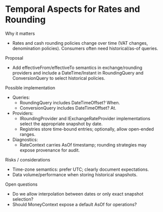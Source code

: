 # Temporal Aspects for Rates and Rounding

Why it matters
- Rates and cash rounding policies change over time (VAT changes, denomination policies). Consumers often need historical/as-of queries.

Proposal
- Add effectiveFrom/effectiveTo semantics in exchange/rounding providers and include a DateTime/Instant in RoundingQuery and ConversionQuery to select historical policies.

Possible implementation
- Queries:
  - RoundingQuery includes DateTimeOffset? When.
  - ConversionQuery includes DateTimeOffset? At.
- Providers:
  - IRoundingProvider and IExchangeRateProvider implementations select the appropriate snapshot by date.
  - Registries store time-bound entries; optionally, allow open-ended ranges.
- Diagnostics:
  - RateContext carries AsOf timestamp; rounding strategies may expose provenance for audit.

Risks / considerations
- Time-zone semantics: prefer UTC; clearly document expectations.
- Data volume/performance when storing historical snapshots.

Open questions
- Do we allow interpolation between dates or only exact snapshot selection?
- Should MoneyContext expose a default AsOf for operations?
